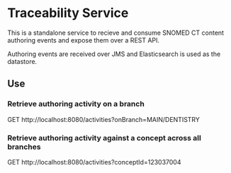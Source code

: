 # Traceability Service

This is a standalone service to recieve and consume SNOMED CT content authoring events and expose them over a REST API.

Authoring events are received over JMS and Elasticsearch is used as the datastore.

## Use
### Retrieve authoring activity on a branch
GET http://localhost:8080/activities?onBranch=MAIN/DENTISTRY

### Retrieve authoring activity against a concept across all branches
GET http://localhost:8080/activities?conceptId=123037004
